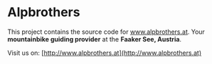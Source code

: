 # Alpbrothers

This project contains the source code for www.alpbrothers.at.
Your **mountainbike guiding provider** at the **Faaker See, Austria**.

Visit us on:
[http://www.alpbrothers.at](http://www.alpbrothers.at)

